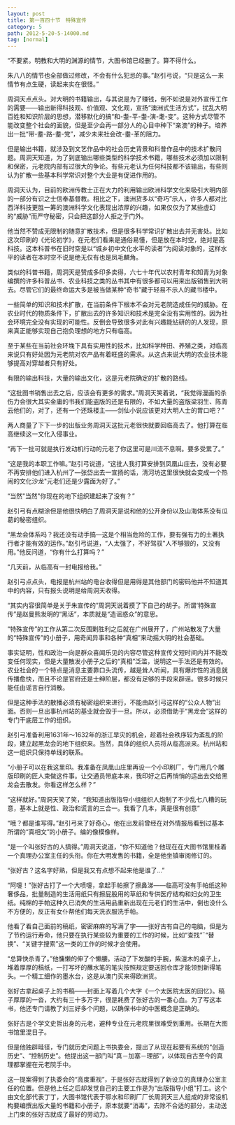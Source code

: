 ```yaml
---
layout: post
title: 第一百四十节　特殊宣传
category: 5
path: 2012-5-20-5-14000.md
tag: [normal]
---
```


“不要紧。明教和大明的渊源的情节，大图书馆已经删了。算不得什么。

朱八八的情节也全部做过修改，不会有什么犯忌的事。”赵引弓说，“只是这么一来情节有点生硬，读起来实在很怪。”

周洞天点点头。对大明的书籍输出，与其说是为了赚钱，倒不如说是对外宣传工作的需要――输出新得科技观、价值观、文化观，宣扬“澳洲式生活方式”，扰乱大明百姓和知识阶层的思想，潜移默化的搞“和-耋-平-耋-演-耄-变”。这种方式尽管不能改变整个社会的面貌，但是至少会再一部分人的心目中种下“亲澳”的种子。培养出一批“带-耋-路-耋-党”，减少未来社会改-耋-革的阻力。

但是输出书籍，就涉及到文艺作品中的社会历史背景和科普作品中的技术扩散问题。周洞天知道，为了到底输出哪些类型的科学技术书籍，哪些技术必须加以限制和保密，元老院内部有过很大的争论。有些元老认为任何科技都不该输出，有些则认为扩散一些基本科学常识对整个大业是有促进作用的。

周洞天认为，目前的欧洲传教士正在大力的利用输出欧洲科学文化来吸引大明内部的一部分有识之士信奉基督教。相比之下，澳洲货多以“奇巧”示人，许多人都对比西洋科技更胜一筹的澳洲科学文化表现出浓厚的兴趣，如果仅仅为了某些虚幻的“威胁”而严守秘密，只会把这部分人拒之于门外。

他当然不赞成无限制的随意扩散技术，但是很多科学常识扩散出去并无害处。比如这次印刷的《光论初学》，在元老们看来是通俗易懂，但是放在本时空，绝对是高科技。这本科普书在旧时空是以“城乡初中文化水平的读者”为阅读对象的，这样水平的读者在本时空不说是绝无仅有也是凤毛麟角。

类似的科普书籍，周洞天是赞成多印多卖得，六七十年代以农村青年和知青为对象编撰的许多科普丛书、农业科技之类的丛书其中有很多都可以用来出版销售到大明去。尽管它们的最终命运大多是被当做某种“奇书”藏于轻易不示人的藏书楼中。

一些简单的知识和技术扩散，在当前条件下根本不会对元老院造成任何的威胁。在农业时代的物质条件下，扩散出去的许多知识和技术是完全没有实用性的。因为社会环境完全没有实现的可能性。反倒会导致很多对此有兴趣能钻研的的人发现，原来真正能够实现自己抱负理想的地方只有临高。

至于某些在当前社会环堍下具有实用性的技术，比如科学种田、养殖之类，对临高来说只有好处因为元老院对农产品有着旺盛的需求。从这点来说大明的农业技术能够提高对穿越者只有好处。

有限的输出科技，大量的输出文化，这是元老院确定的扩散的路线。

“这批图书销售出去之后，应该会有更多的需求。”周洞天笑着说，“我觉得漫画的杀伤力会很大其实金庸的书我们能盗版的还是有限的，不如大量的盗版梁羽生、陈青云他们的，对了，还有一个还珠楼主――剑仙小说应该更对大明人士的胃口吧？”

两人商量了下下一步的出版业务周洞天这批元老很快就要回临高去了。他打算在临高继续这一文化入侵事业。

“再下一批可就是执行发动机行动的元老了你这里可是川流不息啊。要多受累了。”

“这是我的本职工作嘛。”赵引弓说道，“这批人我打算安排到凤凰山庄去，没有必要不再安排他们进入杭州了―张岱出去一宣扬的话，清河坊这里很快就会变成一个热闹的文化沙龙"元老们还是少露面为好了。”

“当然"当然"你现在的地下组织建起来了没有？”

赵引弓有点糊涂但是他很快明白了周洞天是说和他的公开身份以及山海体系没有瓜葛的秘密组织。

“黑龙会体系吗？我还没有动手搞―这是个相当危险的工作，要有强有力的土著执行者才能有效的运作。”赵引弓说道，“人太强了，不好驾驭"人不够狠的，又没有用。”他反问道，“你有什么打算吗？”

“几天前，从临高有一封电报给我。”

赵引弓点点头，电报是杭州站的电台收得但是用得是其他部门的密码他并不知道其中的内容，只有报头说明是给周洞天收得。

“其实内容很简单是关于朱宣传的”周洞天说着摸了下自己的胡子。所谓‘特殊宣传”是赵曼熊发明的“黑话”，本质就是“造谣惑众”的意思。

“特殊宣传”的工作从第二次反围剿胜利之后就在广州展开了，广州站散发了大量的“特殊宣传”的小册子，用奇闻异事和各种“真相”来动摇大明的社会基础。

事实证明，性和政治一向是群众喜闻乐见的内容尽管这种宣传文短时间内并不能改变任何现实，但是大量散发小册子之后的“真相”泛滥，说明这一手法还是有效的。农业社会的一个特点是消息主要靠口头流传，越是耸人听闻，具有爆炸性的消息就传播愈快，而且不论是官府还是士绅阶层，都没有足够的手段来辟谣。很多时候只能任由谣言自行消散。

但是这种手法的散播必须有秘密组织来进行，不能由赵引弓这样的“公众人物”出面。否则一旦出事杭州站的基业就会毁于一旦。所以，必须借助于“黑龙会”这样的专门干底层工作的组织。

赵引弓准备利用1631年～1632年的浙江旱灾的机会，趁着社会秩序较为紊乱的阶段，建立起黑龙会的地下组织来。当然，具体的组织人员将从临高派来。杭州站和这一组织只保持单线的联系。

“小册子可以在我这里印。我准备在凤凰山庄里再设一个小印刷厂，专门用几个雕版印刷的匠人束做这件事。让交通员带底本来，我印好之后再悄悄的运出去交给黑龙会去散发。你看这样怎么样？”

“这样就好。”周洞天笑了笑，“我知道出版指导小组组织人炮制了不少乱七八糟的玩意，基本上就是性、政治和谎言的三合一。我看了几本，真是很有创意”

“哦？都是谁写得。”赵引弓来了好奇心，他在出发前曾经在对外情报局看到过基本所谓的“真相文”的小册子。编的像模像样。

“是一个叫张好古的人搞得。”周洞天说道，“你不知道他？他现在在大图书馆里桂着一个真理办公室主任的头衔。你在大明发售的书籍，全是他坐镇审阅修订的。

“张好古？这名字好熟，但是我又有点想不起来他是谁了…”

“阿嚏！”张好古打了一个大喷嚏，拿起手帕擦了擦鼻涕――临高可没有手帕纸这种奢侈品，批量制造的生活用纸只有擦屁股用的草纸和专供医疗结构和妇女的卫生纸。纯棉的手帕这种久已消失的生活用品重新出现在元老们的生活中，倒也没什么不方便的，反正有女仆帮他们每天洗衣服洗手帕。

他看了看自己面前的稿纸，密密麻麻的写满了字――张好古有自己的电脑，但是为了节约运行寿命，他只要在执行某些较为重要的工作的时候，比如“查找”ˉ“替换”、“关键字搜索”这一类的工作的时候才会使用。

“总算快杀青了。”他慵懒的伸了个懒腰。活动了下发酸的手腕，紫澶木的桌子上，堆着厚厚的稿纸，一打写坏的蘸水笔的笔尖按照规定要送回仓库才能领到新得笔头。一个精工细作的墨水台，这是从澳门买来得欧洲货。

张好古拿起桌子上的书稿――封面上写着几个大字《一个太医院太医的回忆》。稿子厚厚的一沓，大约有三十多万字，很是耗费了张好古的一番心血。为了写这本书，他还专门请教了刘三好多个问题，以确保书中的中医概念是正确的。

张好古是个学文史哲出身的元老，避种专业在元老院里很难受到重用。长期在大图书馆里混日子。

但是他独辟畦径，专门就历史问题上书执委会，提出了从现在起要有系统的“创造历史”、“控制历史”。他提出这一部门叫“真－加塞－理部”，以体现自古至今的真理都掌握在元老院手中。

这一提案得到了执委会的“高度重视”，于是张好古就得到了新设立的真理办公室主任的位置。但是他上任之后却发觉自己的主要工作是为“出版指导小组”打工。这个由文化部代表丁丁，大图书馆代表于鄂水和印刷厂厂长周洞天三人组成的非常设机构要编撰出版大量的书籍和小册子，原本就要“消毒”，去除不合适的部分，主动送上门束的张好古就成了最好的劳动力。